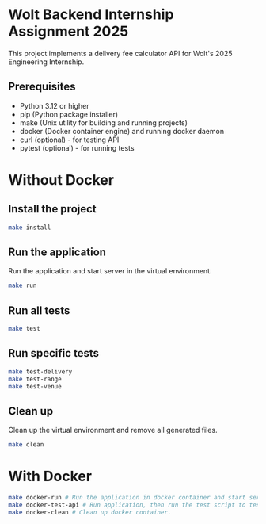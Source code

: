 # Wolt Backend Internship Assignment 2025

This project implements a delivery fee calculator API for Wolt's 2025 Engineering Internship.

## Prerequisites

- Python 3.12 or higher
- pip (Python package installer)
- make (Unix utility for building and running projects)
- docker (Docker container engine) and running docker daemon
- curl (optional) - for testing API
- pytest (optional) - for running tests

# Without Docker

## Install the project

```bash
make install
```

## Run the application

Run the application and start server in the virtual environment.
```bash
make run
```

## Run all tests

```bash
make test
```

## Run specific tests

```bash
make test-delivery
make test-range
make test-venue
```

## Clean up

Clean up the virtual environment and remove all generated files.
```bash
make clean
```


# With Docker

```bash 
make docker-run # Run the application in docker container and start server.
make docker-test-api # Run application, then run the test script to test the API.
make docker-clean # Clean up docker container.
```

